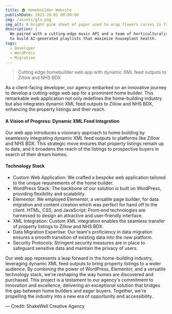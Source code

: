 ```yaml
---
title: 🏠 Homebuilder Website
publishDate: 2023-10-01 00:00:00
img: /assets/gfo.png
img_alt: A bright pink sheet of paper used to wrap flowers curves in front of rich blue background
description: |
  We paired with a cutting-edge music API and a team of horticulturalists
  to build AI-generated playlists that maximize houseplant health.
tags:
  - Developer
  - WordPress
  - Migration
---
```


> Cutting edge homebuilder web app with dynamic XML feed outputs to Zillow and NHS BDX

As a client-facing developer, our agency embarked on an innovative journey to develop a cutting-edge web app for a prominent home builder. This remarkable web application not only redefines the home-building industry but also integrates dynamic XML feed outputs to Zillow and NHS BDX, enhancing the property listings and their reach.

#### A Vision of Progress: Dynamic XML Feed Integration

Our web app introduces a visionary approach to home building by seamlessly integrating dynamic XML feed outputs to platforms like Zillow and NHS BDX. This strategic move ensures that property listings remain up to date, and it broadens the reach of the listings to prospective buyers in search of their dream homes.

#### Technology Stack

- Custom Web Application: We crafted a bespoke web application tailored to the unique requirements of the home builder.
- WordPress Stack: The backbone of our solution is built on WordPress, providing flexibility and scalability.
- Elementor: We employed Elementor, a versatile page builder, for data migration and content creation which was perfect for hand off to the client.
  HTML, CSS, and JavaScript: Front-end technologies are harnessed to design an attractive and user-friendly interface.
- XML Integration: Custom XML integration enables the seamless transfer of property listings to Zillow and NHS BDX.
- Data Migration Expertise: Our team's proficiency in data migration ensures a smooth transition of existing data into the new platform.
- Security Protocols: Stringent security measures are in place to safeguard sensitive data and maintain the privacy of users.

Our web app represents a leap forward in the home-building industry, leveraging dynamic XML feed outputs to bring property listings to a wider audience. By combining the power of WordPress, Elementor, and a versatile technology stack, we're reshaping the way homes are discovered and purchased. This project is a testament to our agency's commitment to innovation and excellence, delivering an exceptional solution that bridges the gap between home builders and eager buyers. Together, we're propelling the industry into a new era of opportunity and accessibility.

— Credit: ShakeWell Creative Agency
